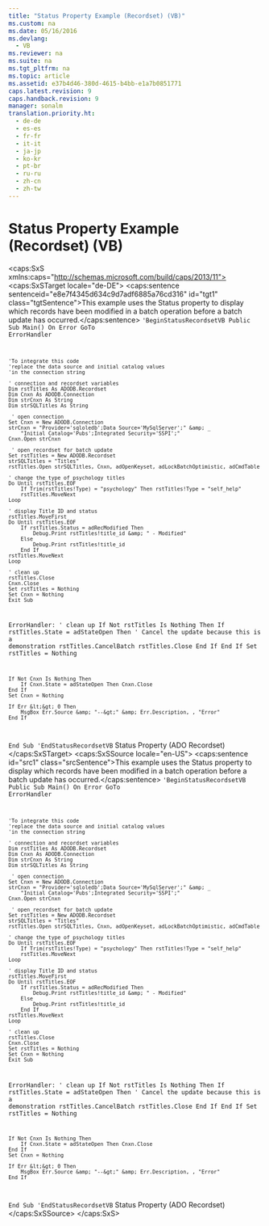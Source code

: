 ```yaml
---
title: "Status Property Example (Recordset) (VB)"
ms.custom: na
ms.date: 05/16/2016
ms.devlang: 
  - VB
ms.reviewer: na
ms.suite: na
ms.tgt_pltfrm: na
ms.topic: article
ms.assetid: e37b4d46-380d-4615-b4bb-e1a7b0851771
caps.latest.revision: 9
caps.handback.revision: 9
manager: sonalm
translation.priority.ht: 
  - de-de
  - es-es
  - fr-fr
  - it-it
  - ja-jp
  - ko-kr
  - pt-br
  - ru-ru
  - zh-cn
  - zh-tw
---
```

# Status Property Example (Recordset) (VB)
<?xml version="1.0" encoding="utf-8"?>
<caps:SxS xmlns:caps="http://schemas.microsoft.com/build/caps/2013/11">
  <caps:SxSTarget locale="de-DE">
    <developerReferenceWithoutSyntaxDocument xsi:schemaLocation="http://ddue.schemas.microsoft.com/authoring/2003/5 http://dduestorage.blob.core.windows.net/ddueschema/developer.xsd" xmlns="http://ddue.schemas.microsoft.com/authoring/2003/5" xmlns:xlink="http://www.w3.org/1999/xlink" xmlns:xsi="http://www.w3.org/2001/XMLSchema-instance">
      <introduction>
        <para>
          <caps:sentence sentenceid="e8e7f4345d634c9d7adf6885a76cd316" id="tgt1" class="tgtSentence">This example uses the <legacyLink xlink:href="41d70d89-880f-4850-9d17-19d9790cc8eb">Status</legacyLink> property to display which records have been modified in a batch operation before a batch update has occurred.</caps:sentence>
        </para>
        <code>'BeginStatusRecordsetVB
Public Sub Main()
    On Error GoTo ErrorHandler

    'To integrate this code
    'replace the data source and initial catalog values
    'in the connection string

    ' connection and recordset variables
    Dim rstTitles As ADODB.Recordset
    Dim Cnxn As ADODB.Connection
    Dim strCnxn As String
    Dim strSQLTitles As String
    
     ' open connection
    Set Cnxn = New ADODB.Connection
    strCnxn = "Provider='sqloledb';Data Source='MySqlServer';" &amp; _
        "Initial Catalog='Pubs';Integrated Security='SSPI';"
    Cnxn.Open strCnxn
    
     ' open recordset for batch update
    Set rstTitles = New ADODB.Recordset
    strSQLTitles = "Titles"
    rstTitles.Open strSQLTitles, Cnxn, adOpenKeyset, adLockBatchOptimistic, adCmdTable
    
    ' change the type of psychology titles
    Do Until rstTitles.EOF
        If Trim(rstTitles!Type) = "psychology" Then rstTitles!Type = "self_help"
        rstTitles.MoveNext
    Loop
    
    ' display Title ID and status
    rstTitles.MoveFirst
    Do Until rstTitles.EOF
        If rstTitles.Status = adRecModified Then
            Debug.Print rstTitles!title_id &amp; " - Modified"
        Else
            Debug.Print rstTitles!title_id
        End If
    rstTitles.MoveNext
    Loop
   
    ' clean up
    rstTitles.Close
    Cnxn.Close
    Set rstTitles = Nothing
    Set Cnxn = Nothing
    Exit Sub
    
ErrorHandler:
    ' clean up
    If Not rstTitles Is Nothing Then
        If rstTitles.State = adStateOpen Then
            ' Cancel the update because this is a demonstration
            rstTitles.CancelBatch
            rstTitles.Close
        End If
    End If
    Set rstTitles = Nothing
    
    If Not Cnxn Is Nothing Then
        If Cnxn.State = adStateOpen Then Cnxn.Close
    End If
    Set Cnxn = Nothing
    
    If Err &lt;&gt; 0 Then
        MsgBox Err.Source &amp; "--&gt;" &amp; Err.Description, , "Error"
    End If
End Sub
'EndStatusRecordsetVB</code>
      </introduction>
      <relatedTopics>
        <link xlink:href="41d70d89-880f-4850-9d17-19d9790cc8eb">Status Property (ADO Recordset)</link>
      </relatedTopics>
    </developerReferenceWithoutSyntaxDocument>
  </caps:SxSTarget>
  <caps:SxSSource locale="en-US">
    <developerReferenceWithoutSyntaxDocument xsi:schemaLocation="http://ddue.schemas.microsoft.com/authoring/2003/5 http://dduestorage.blob.core.windows.net/ddueschema/developer.xsd" xmlns="http://ddue.schemas.microsoft.com/authoring/2003/5" xmlns:xlink="http://www.w3.org/1999/xlink" xmlns:xsi="http://www.w3.org/2001/XMLSchema-instance">
      <introduction>
        <para>
          <caps:sentence id="src1" class="srcSentence">This example uses the <legacyLink xlink:href="41d70d89-880f-4850-9d17-19d9790cc8eb">Status</legacyLink> property to display which records have been modified in a batch operation before a batch update has occurred.</caps:sentence>
        </para>
        <code>'BeginStatusRecordsetVB
Public Sub Main()
    On Error GoTo ErrorHandler

    'To integrate this code
    'replace the data source and initial catalog values
    'in the connection string

    ' connection and recordset variables
    Dim rstTitles As ADODB.Recordset
    Dim Cnxn As ADODB.Connection
    Dim strCnxn As String
    Dim strSQLTitles As String
    
     ' open connection
    Set Cnxn = New ADODB.Connection
    strCnxn = "Provider='sqloledb';Data Source='MySqlServer';" &amp; _
        "Initial Catalog='Pubs';Integrated Security='SSPI';"
    Cnxn.Open strCnxn
    
     ' open recordset for batch update
    Set rstTitles = New ADODB.Recordset
    strSQLTitles = "Titles"
    rstTitles.Open strSQLTitles, Cnxn, adOpenKeyset, adLockBatchOptimistic, adCmdTable
    
    ' change the type of psychology titles
    Do Until rstTitles.EOF
        If Trim(rstTitles!Type) = "psychology" Then rstTitles!Type = "self_help"
        rstTitles.MoveNext
    Loop
    
    ' display Title ID and status
    rstTitles.MoveFirst
    Do Until rstTitles.EOF
        If rstTitles.Status = adRecModified Then
            Debug.Print rstTitles!title_id &amp; " - Modified"
        Else
            Debug.Print rstTitles!title_id
        End If
    rstTitles.MoveNext
    Loop
   
    ' clean up
    rstTitles.Close
    Cnxn.Close
    Set rstTitles = Nothing
    Set Cnxn = Nothing
    Exit Sub
    
ErrorHandler:
    ' clean up
    If Not rstTitles Is Nothing Then
        If rstTitles.State = adStateOpen Then
            ' Cancel the update because this is a demonstration
            rstTitles.CancelBatch
            rstTitles.Close
        End If
    End If
    Set rstTitles = Nothing
    
    If Not Cnxn Is Nothing Then
        If Cnxn.State = adStateOpen Then Cnxn.Close
    End If
    Set Cnxn = Nothing
    
    If Err &lt;&gt; 0 Then
        MsgBox Err.Source &amp; "--&gt;" &amp; Err.Description, , "Error"
    End If
End Sub
'EndStatusRecordsetVB</code>
      </introduction>
      <relatedTopics>
        <link xlink:href="41d70d89-880f-4850-9d17-19d9790cc8eb">Status Property (ADO Recordset)</link>
      </relatedTopics>
    </developerReferenceWithoutSyntaxDocument>
  </caps:SxSSource>
</caps:SxS>